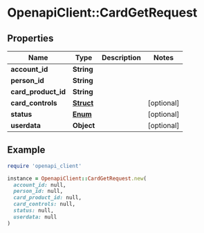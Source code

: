 # OpenapiClient::CardGetRequest

## Properties

| Name | Type | Description | Notes |
| ---- | ---- | ----------- | ----- |
| **account_id** | **String** |  |  |
| **person_id** | **String** |  |  |
| **card_product_id** | **String** |  |  |
| **card_controls** | [**Struct**](Struct.md) |  | [optional] |
| **status** | [**Enum**](Enum.md) |  | [optional] |
| **userdata** | **Object** |  | [optional] |

## Example

```ruby
require 'openapi_client'

instance = OpenapiClient::CardGetRequest.new(
  account_id: null,
  person_id: null,
  card_product_id: null,
  card_controls: null,
  status: null,
  userdata: null
)
```

